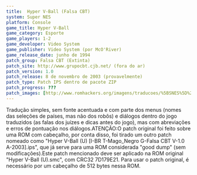 ```yaml
---
title:  Hyper V-Ball (Falsa CBT)
system: Super NES
platform: Console
game_title: Hyper V-Ball
game_category: Esporte
game_players: 1-2
game_developer: Video System
game_publisher: Video System (por McO'River)
game_release_date: junho de 1994
patch_group: Falsa CBT (Extinta)
patch_site: http://www.grupocbt.cjb.net/ (fora do ar)
patch_version: 1.0
patch_release: 8 de novembro de 2003 (provavelmente)
patch_type: Patch IPS dentro de pacote ZIP
patch_progress: ???
patch_images: [http://www.romhackers.org/imagens/traducoes/%5BSNES%5D%20Hyper%20V-Ball%20-%20Falsa%20CBT%20-%201.png,http://www.romhackers.org/imagens/traducoes/%5BSNES%5D%20Hyper%20V-Ball%20-%20Falsa%20CBT%20-%202.png,http://www.romhackers.org/imagens/traducoes/%5BSNES%5D%20Hyper%20V-Ball%20-%20Falsa%20CBT%20-%203.png]
---
```

Tradução simples, sem fonte acentuada e com parte dos menus (nomes das seleções de países, mas não dos robôs) e diálogos dentro do jogo traduzidos (as falas dos juízes e dicas antes do jogo), mas com abreviações e erros de pontuação nos diálogos.ATENÇÃO:O patch original foi feito sobre uma ROM com cabeçalho, por conta disso, foi tirado um outro patch nomeado como "Hyper V-Ball (U) [I-BR T-Mago_Negro G-Falsa CBT V-1.0 A-2003].ips", que já serve para uma ROM considerada "good dump" (sem modificações).Este patch mencionado deve ser aplicado na ROM original "Hyper V-Ball (U).smc", com CRC32 7D179E21. Para usar o patch original, é necessário por um cabeçalho de 512 bytes nessa ROM.